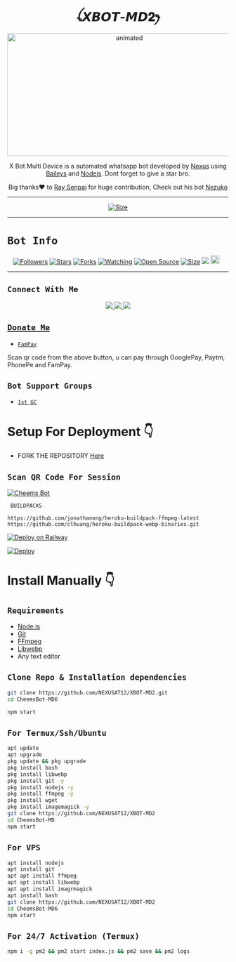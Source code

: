 

<h1 align="center">ꪶ𝙓𝘽𝙊𝙏-𝙈𝘿𝟐ꫂ<br></h1>
<p align="center">
<img src="https://media.tenor.com/dJ0Wknn8mEMAAAAM/nexus.gif" alt="animated" width="540" height="280" />
</p>

<p align="center">
X Bot Multi Device is a automated whatsapp bot developed by <a href="https://github.com/NEXUSAT12" target="_blank">Nexus</a> using <a href="https://github.com/adiwajshing/Baileys" target="_blank">Baileys</a> and <a href="https://github.com/nodejs" target="_blank">Nodejs</a>. Dont forget to give a star bro.
</p>

<p align="center">
Big thanks❤️ to <a href="https://github.com/RaySenpai69" target="_blank">Ray Senpai</a> for huge contribution, Check out his bot <a href="https://github.com/RaySenpai69/Nezuko" target="_blank">Nezuko</a>
</p>

---

<p align="center">
<a href="https://youtube.com/@Nexus_1k"><img title="Size" src="https://img.shields.io/badge/Tutorial-Video-green"></a>
</p>

------

# ```Bot Info```
<p align="center">
<a href="https://github.com/DEVILL-MASCOT/followers"><img title="Followers" src="https://img.shields.io/github/followers/DEVILL-MASCOT?color=red&style=flat-square"></a>
<a href="https://github.com/DEVILL-MASCOT/XBOT-MD2/stargazers/"><img title="Stars" src="https://img.shields.io/github/stars/DEVILL-MASCOT/XBOT-MD2 ?color=blue&style=flat-square"></a>
<a href="https://github.com/DEVILL-MASCOT/XBOT-MD2/network/members"><img title="Forks" src="https://img.shields.io/github/forks/DEVILL-MASCOT/XBOT-MD2 ?color=red&style=flat-square"></a>
<a href="https://github.com/DEVILL-MASCOT/XBOT-MD2/watchers"><img title="Watching" src="https://img.shields.io/github/watchers/DEVILL-MASCOT/XBOT-MD2 ?label=Watchers&color=blue&style=flat-square"></a>
<a href="https://github.com/DEVILL-MASCOT/XBOT-MD2/"><img title="Open Source" src="https://img.shields.io/badge/Author-X%20Bot%20Inc.-red?v=103"></a>
<a href="https://github.com/DEVILL-MASCOT/XBOT-MD2/"><img title="Size" src="https://img.shields.io/github/repo-size/DEVILL-MASCOT/XBOT-MD2 ?style=flat-square&color=green"></a>
<a href="https://hits.seeyoufarm.com"><img src="https://hits.seeyoufarm.com/api/count/incr/badge.svg?url=https%3A%2F%2Fgithub.com%2FDEVILL-MASCOT%2FXBOT-MD2&count_bg=%2379C83D&title_bg=%23555555&icon=probot.svg&icon_color=%2300FF6D&title=hits&edge_flat=false"/></a>
<a href="https://github.com/DEVILL-MASCOT/XBOT-MD2/graphs/commit-activity"><img height="20" src="https://img.shields.io/badge/Maintained%3F-yes-green.svg"></a>&nbsp;&nbsp;
</p>
<p align='center'>
    </p>

-------

## ```Connect With Me```
<p align="center">
<a href="https://wa.me/918130784851"><img src="https://img.shields.io/badge/Contact NEXUS-25D366?style=for-the-badge&logo=whatsapp&logoColor=white" />
<a href="https://chat.whatsapp.com/KdCiUuENgOFEYJMHV3jZNj"><img src="https://img.shields.io/badge/Join Official GC-25D366?style=for-the-badge&logo=whatsapp&logoColor=white" />
<a href="https://youtube.com/channel/UCRD5uB6-PEvolzFUyFGeJpg"><img src="https://img.shields.io/badge/Subscribe NEXUS-ff0000?style=for-the-badge&logo=youtube&logoColor=ff000000&link=https://youtube.com/@Nexus_1k" /><br>
</p>

## ```Donate Me```

- [`FamPay`](https://i.ibb.co/SKkw6Sy/IMG-20221223-WA0373.jpg)

<p align="left">
Scan qr code from the above button, u can pay through GooglePay, Paytm, PhonePe and FamPay.
</p>

## ```Bot Support Groups```

- [`1st GC`](https://chat.whatsapp.com/KdCiUuENgOFEYJMHV3jZNj) 

# Setup For Deployment 👇

- FORK THE REPOSITORY [Here](https://github.com/NEXUSAT12/XBOT-MD2/fork)

## `Scan QR Code For Session`
[![Cheems Bot](https://repl.it/badge/github/quiec/whatsasena)](https://replit.com/@DEVILL-MASCOT/XBOT-QR-GENERATOR?output%20only=1&lite=1#index.js)

 ` BUILDPACKS`

```
https://github.com/jonathanong/heroku-buildpack-ffmpeg-latest
https://github.com/clhuang/heroku-buildpack-webp-binaries.git
```

[![Deploy on Railway](https://railway.app/button.svg)](https://railway.app/new/template?template=https%3A%2F%2Fgithub.com%2FDGXeon%2FCheemsBot-MD6)

[![Deploy](https://www.herokucdn.com/deploy/button.svg)](https://heroku.com/deploy?template=https://github.com/NEXUSAT12/XBOT-MD2/)

# Install Manually 👇
## `Requirements`
* [Node.js](https://nodejs.org/en/)
* [Git](https://git-scm.com/downloads)
* [FFmpeg](https://github.com/BtbN/FFmpeg-Builds/releases/download/autobuild-2020-12-08-13-03/ffmpeg-n4.3.1-26-gca55240b8c-win64-gpl-4.3.zip)
* [Libwebp](https://developers.google.com/speed/webp/download)
* Any text editor
## `Clone Repo & Installation dependencies`
```bash
git clone https://github.com/NEXUSAT12/XBOT-MD2.git
cd CheemsBot-MD6

npm start
```
## `For Termux/Ssh/Ubuntu`
```bash
apt update
apt upgrade
pkg update && pkg upgrade
pkg install bash
pkg install libwebp
pkg install git -y
pkg install nodejs -y 
pkg install ffmpeg -y 
pkg install wget
pkg install imagemagick -y
git clone https://github.com/NEXUSAT12/XBOT-MD2
cd CheemsBot-MD
npm start
```
## `For VPS`
```bash
apt install nodejs 
apt install git 
apt apt install ffmpeg 
apt apt install libwebp 
apt apt install imagrmagick
apt install bash
git clone https://github.com/NEXUSAT12/XBOT-MD2
cd CheemsBot-MD6
npm start
```
## `For 24/7 Activation (Termux)`
```bash
npm i -g pm2 && pm2 start index.js && pm2 save && pm2 logs
```
